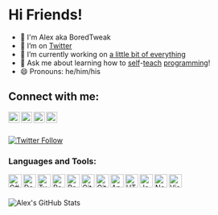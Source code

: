 # Hi Friends! 

- 👋 I'm Alex aka BoredTweak
- 🤔 I’m on [Twitter][twitter]
- 🔭 I’m currently working on [a little bit of everything](https://github.com/BoredTweak/Miscellaneous)
- 💬 Ask me about learning how to [self](https://www.youtube.com/channel/UCT0hVofKq8CM8k8QBiUmpOw)-[teach](https://github.com/Non-Zero-Days) [programming](https://github.com/BoredTweak/Exercises)!
- 😄 Pronouns: he/him/his

## Connect with me:

[<img align="left" alt="BoredTweak | Email" width="22px" src="https://cdn.jsdelivr.net/npm/simple-icons@3.13.0/icons/gmail.svg" />][email]
[<img align="left" alt="BoredTweak | YouTube" width="22px" src="https://cdn.jsdelivr.net/npm/simple-icons@v3/icons/youtube.svg" />][youtube]
[<img align="left" alt="BoredTweak | Twitter" width="22px" src="https://cdn.jsdelivr.net/npm/simple-icons@v3/icons/twitter.svg" />][twitter]
[<img align="left" alt="BoredTweak | LinkedIn" width="22px" src="https://cdn.jsdelivr.net/npm/simple-icons@v3/icons/linkedin.svg" />][linkedin]

<br/>
<br/>

[![Twitter Follow](https://img.shields.io/twitter/follow/BoredTweak?color=1DA1F2&logo=twitter&style=for-the-badge)](https://twitter.com/intent/follow?screen_name=boredtweak)

### Languages and Tools:

[<img align="left" alt="C#" width="26px" src="https://cdn.jsdelivr.net/npm/simple-icons@3.13.0/icons/visualstudio.svg" />][csharp-demo]
[<img align="left" alt="Docker" width="26px" src="https://cdn.jsdelivr.net/npm/simple-icons@3.13.0/icons/docker.svg" />][docker-demo]
[<img align="left" alt="TypeScript" width="26px" src="https://cdn.jsdelivr.net/npm/simple-icons@3.13.0/icons/typescript.svg" />][js-demo]
[<img align="left" alt="React" width="26px" src="https://cdn.jsdelivr.net/npm/simple-icons@3.13.0/icons/react.svg" />][react-demo]
[<img align="left" alt="Postgres" width="26px" src="https://cdn.jsdelivr.net/npm/simple-icons@3.13.0/icons/postgresql.svg" />][postgres-demo]
[<img align="left" alt="Git" width="26px" src="https://cdn.jsdelivr.net/npm/simple-icons@3.13.0/icons/git.svg" />][git-demo]
[<img align="left" alt="GitHub" width="26px" src="https://cdn.jsdelivr.net/npm/simple-icons@3.13.0/icons/github.svg" />][git-demo]
[<img align="left" alt="Angular" width="26px" src="https://cdn.jsdelivr.net/npm/simple-icons@3.13.0/icons/angular.svg" />][chorehelper-demo]
[<img align="left" alt="HTML5" width="26px" src="https://cdn.jsdelivr.net/npm/simple-icons@3.13.0/icons/html5.svg" />][chorehelper-demo]
[<img align="left" alt="JavaScript" width="26px" src="https://cdn.jsdelivr.net/npm/simple-icons@3.13.0/icons/javascript.svg" />][js-demo]
[<img align="left" alt="Node.js" width="26px" src="https://cdn.jsdelivr.net/npm/simple-icons@3.13.0/icons/node-dot-js.svg" />][node-demo]
[<img align="left" alt="Visual Studio Code" width="26px" src="https://cdn.jsdelivr.net/npm/simple-icons@3.13.0/icons/visualstudiocode.svg" />][chorehelper-demo]

<br/>
<br/>

![Alex's GitHub Stats](https://github-readme-stats.vercel.app/api?username=boredtweak&show_icons=true)

[email]: mailto:alex.elia42@gmail.com
[youtube]: https://t.co/3mRqQdxAnr?amp=1
[twitter]: https://twitter.com/BoredTweak
[linkedin]: https://www.linkedin.com/in/alex-elia/
[chorehelper-demo]: https://github.com/BoredTweak/ChoreHelper
[csharp-demo]:https://github.com/BoredTweak/Miscellaneous/tree/main/CSharp
[js-demo]: https://github.com/BoredTweak/Miscellaneous/tree/main/JavaScript
[react-demo]:https://github.com/BoredTweak/Miscellaneous/tree/main/React
[node-demo]: https://github.com/BoredTweak/Miscellaneous/tree/main/Node
[postgres-demo]:https://github.com/BoredTweak/Miscellaneous/tree/main/Postgres
[git-demo]: https://www.youtube.com/playlist?list=PLAqJ1EkmbEM2OTI0Ybor-IA7LUD6iVQ1Y
[docker-demo]: https://github.com/BoredTweak/Miscellaneous/tree/main/Docker

